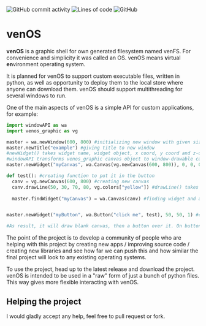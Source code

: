 ![GitHub commit activity](https://img.shields.io/github/commit-activity/w/Beriff/venOS?style=flat-square)
![Lines of code](https://img.shields.io/tokei/lines/github/Beriff/venOS?style=flat-square)
![GitHub](https://img.shields.io/github/license/Beriff/venOS?style=flat-square)

# venOS
**venOS** is a graphic shell for own generated filesystem named venFS. For convenience and simplicity it was called an OS. venOS means **v**irtual **en**vironment operating system.

It is planned for venOS to support custom executable files, written in python, as well as opportunity to deploy them to the local store where anyone can download them. venOS should support
multithreading for several windows to run.

One of the main aspects of venOS is a simple API for custom applications, for example:
```python
import windowAPI as wa
import venos_graphic as vg

master = wa.newWindow(600, 800) #initializing new window with given size
master.newTitle("example") #giving title to new window
#newWidget() takes widget name, widget object, x coord, y coord and z-order.
#windowAPI transforms venos_graphic canvas object to window-drawable canvas.
master.newWidget("myCanvas", wa.Canvas(vg.newCanvas(600, 800)), 0, 0, 0) 

def test(): #creating function to put it in the button
  canv = vg.newCanvas(600, 800) #creating new canvas
  canv.drawLine(50, 30, 70, 80, vg.colors["yellow"]) #drawLine() takes x1, y1, x2, y2, color
  
  master.findWidget("myCanvas") = wa.Canvas(canv) #finding widget and assigning new canvas to it


master.newWidget("myButton", wa.Button("click me", test), 50, 50, 1) #creating button widget

#As result, it will draw blank canvas, then a button over it. On button click, it will draw a yellow line.
```

The point of the project is to develop a community of people who are helping with this project by creating new apps / improving source code / creating new libraries and see how far
we can push this and how similar the final project will look to any existing operating systems.

To use the project, head up to the latest release and download the project. venOS is intended to be used in a "raw" form of just a bunch of python files. This way gives more flexible interacting
with venOS.

## Helping the project
I would gladly accept any help, feel free to pull request or fork.
